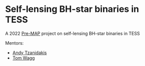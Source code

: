 # Self-lensing BH-star binaries in TESS
A 2022 [Pre-MAP](https://depts.washington.edu/premap/) project on self-lensing BH-star binaries in TESS

Mentors:
- [Andy Tzanidakis](https://www.github.com/AndyTza)
- [Tom Wagg](https://www.github.com/TomWagg)
